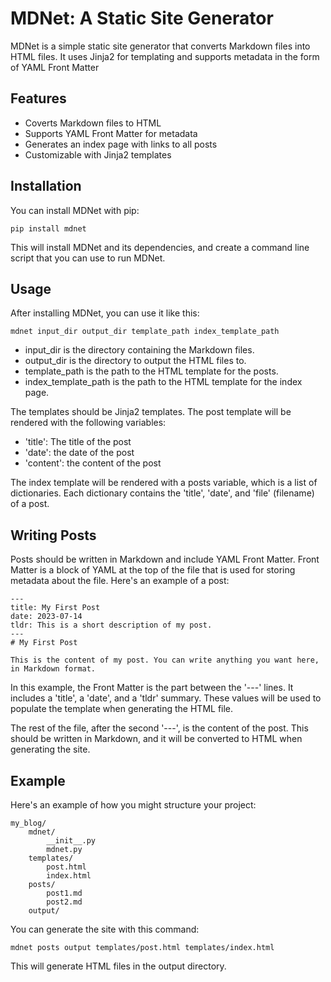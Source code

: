 # MDNet: A Static Site Generator
MDNet is a simple static site generator that converts Markdown files into HTML files. It uses Jinja2 for templating and supports metadata in the form of YAML Front Matter

## Features
- Coverts Markdown files to HTML
- Supports YAML Front Matter for metadata
- Generates an index page with links to all posts
- Customizable with Jinja2 templates

## Installation
You can install MDNet with pip:
```
pip install mdnet
```
This will install MDNet and its dependencies, and create a command line script that you can use to run MDNet.

## Usage
After installing MDNet, you can use it like this:
```
mdnet input_dir output_dir template_path index_template_path
```
- input_dir is the directory containing the Markdown files.
- output_dir is the directory to output the HTML files to.
- template_path is the path to the HTML template for the posts.
- index_template_path is the path to the HTML template for the index page.

The templates should be Jinja2 templates. The post template will be rendered with the following variables:
- 'title': The title of the post
- 'date': the date of the post
- 'content': the content of the post

The index template will be rendered with a posts variable, which is a list of dictionaries. Each dictionary contains the 'title', 'date', and 'file' (filename) of a post.

## Writing Posts
Posts should be written in Markdown and include YAML Front Matter. Front Matter is a block of YAML at the top of the file that is used for storing metadata about the file. Here's an example of a post:
```
---
title: My First Post
date: 2023-07-14
tldr: This is a short description of my post.
---
# My First Post

This is the content of my post. You can write anything you want here, in Markdown format.
```

In this example, the Front Matter is the part between the '---' lines. It includes a 'title', a 'date', and a 'tldr' summary. These values will be used to populate the template when generating the HTML file.

The rest of the file, after the second '---', is the content of the post. This should be written in Markdown, and it will be converted to HTML when generating the site.

## Example
Here's an example of how you might structure your project:
```
my_blog/
    mdnet/
        __init__.py
        mdnet.py
    templates/
        post.html
        index.html
    posts/
        post1.md
        post2.md
    output/
```
You can generate the site with this command:
```
mdnet posts output templates/post.html templates/index.html
```
This will generate HTML files in the output directory.
